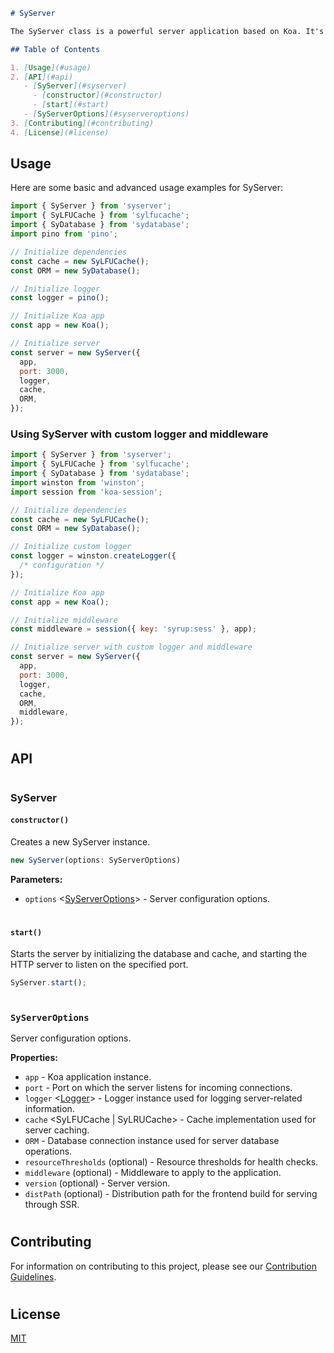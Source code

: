 ```markdown
# SyServer

The SyServer class is a powerful server application based on Koa. It's designed to simplify server initialization and various operations like logging, middleware & route initialization, session configuration, and server-side rendering. Moreover, it handles uncaught exceptions with a graceful shutdown approach. The server seamlessly integrates with cache operations via LFU or LRU cache and ORM database interactions.

## Table of Contents

1. [Usage](#usage)
2. [API](#api)
   - [SyServer](#syserver)
     - [constructor](#constructor)
     - [start](#start)
   - [SyServerOptions](#syserveroptions)
3. [Contributing](#contributing)
4. [License](#license)
```

## Usage

Here are some basic and advanced usage examples for SyServer:

```javascript
import { SyServer } from 'syserver';
import { SyLFUCache } from 'sylfucache';
import { SyDatabase } from 'sydatabase';
import pino from 'pino';

// Initialize dependencies
const cache = new SyLFUCache();
const ORM = new SyDatabase();

// Initialize logger
const logger = pino();

// Initialize Koa app
const app = new Koa();

// Initialize server
const server = new SyServer({
  app,
  port: 3000,
  logger,
  cache,
  ORM,
});
```

### Using SyServer with custom logger and middleware

```javascript
import { SyServer } from 'syserver';
import { SyLFUCache } from 'sylfucache';
import { SyDatabase } from 'sydatabase';
import winston from 'winston';
import session from 'koa-session';

// Initialize dependencies
const cache = new SyLFUCache();
const ORM = new SyDatabase();

// Initialize custom logger
const logger = winston.createLogger({
  /* configuration */
});

// Initialize Koa app
const app = new Koa();

// Initialize middleware
const middleware = session({ key: 'syrup:sess' }, app);

// Initialize server with custom logger and middleware
const server = new SyServer({
  app,
  port: 3000,
  logger,
  cache,
  ORM,
  middleware,
});
```

#

## API

#

### SyServer

#### `constructor()`

Creates a new SyServer instance.

```javascript
new SyServer(options: SyServerOptions)
```

**Parameters:**

- `options` <[SyServerOptions](#syserveroptions)> - Server configuration options.

#

#### `start()`

Starts the server by initializing the database and cache, and starting the HTTP server to listen on the specified port.

```javascript
SyServer.start();
```

#

### `SyServerOptions`

Server configuration options.

**Properties:**

- `app` <Koa> - Koa application instance.
- `port` <Number> - Port on which the server listens for incoming connections.
- `logger` <[Logger](https://getpino.io/#/docs/api?id=logger)> - Logger instance used for logging server-related information.
- `cache` <SyLFUCache | SyLRUCache> - Cache implementation used for server caching.
- `ORM` <SyDatabase> - Database connection instance used for server database operations.
- `resourceThresholds` <ResourceThresholds> (optional) - Resource thresholds for health checks.
- `middleware` <ComposedMiddlewares> (optional) - Middleware to apply to the application.
- `version` <String> (optional) - Server version.
- `distPath` <String> (optional) - Distribution path for the frontend build for serving through SSR.

#

## Contributing

For information on contributing to this project, please see our [Contribution Guidelines](./CONTRIBUTING.md).

#

## License

[MIT](https://choosealicense.com/licenses/mit/)
